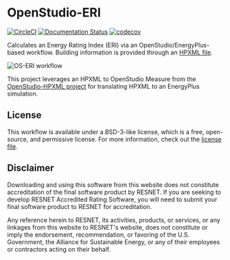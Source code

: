 OpenStudio-ERI
==============

[![CircleCI](https://circleci.com/gh/NREL/OpenStudio-ERI.svg?style=shield)](https://circleci.com/gh/NREL/OpenStudio-ERI)
[![Documentation Status](https://readthedocs.org/projects/openstudio-eri/badge/?version=latest)](https://openstudio-eri.readthedocs.io/en/latest/?badge=latest)
[![codecov](https://codecov.io/gh/NREL/OpenStudio-ERI/branch/master/graph/badge.svg)](https://codecov.io/gh/NREL/OpenStudio-ERI)


Calculates an Energy Rating Index (ERI) via an OpenStudio/EnergyPlus-based workflow. Building information is provided through an [HPXML file](https://hpxml.nrel.gov/).

![OS-ERI workflow](https://user-images.githubusercontent.com/5861765/84286087-797d7600-aafb-11ea-9e2e-879dc63498f3.png)

This project leverages an HPXML to OpenStudio Measure from the [OpenStudio-HPXML project](https://github.com/NREL/OpenStudio-HPXML) for translating HPXML to an EnergyPlus simulation.

## License

This workflow is available under a BSD-3-like license, which is a free, open-source, and permissive license. For more information, check out the [license file](https://github.com/NREL/OpenStudio-ERI/blob/master/LICENSE.md).

## Disclaimer

Downloading and using this software from this website does not constitute accreditation of the final software product by RESNET.  If you are seeking to develop RESNET Accredited Rating Software, you will need to submit your final software product to RESNET for accreditation.

Any reference herein to RESNET, its activities, products, or services, or any linkages from this website to RESNET's website, does not constitute or imply the endorsement, recommendation, or favoring of the U.S. Government, the Alliance for Sustainable Energy, or any of their employees or contractors acting on their behalf.
